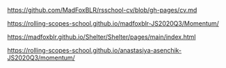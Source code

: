 https://github.com/MadFoxBLR/rsschool-cv/blob/gh-pages/cv.md

https://rolling-scopes-school.github.io/madfoxblr-JS2020Q3/Momentum/

https://madfoxblr.github.io/Shelter/Shelter/pages/main/index.html

https://rolling-scopes-school.github.io/anastasiya-asenchik-JS2020Q3/momentum/
